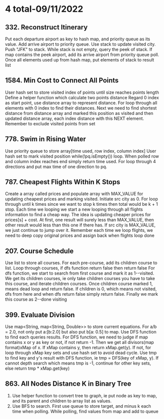 # 4 total-09/11/2022

## 332. Reconstruct Itinerary
Put each departure airport as key to hash map, and priority queue as its value. Add arrive airport to priority queue.
Use stack to update visited city. Push "JFK" to stack.
While stack is not empty, query the peek of stack. If map contains the peek airport, add its arrive airport from priority queue poll. Once all elements used up from hash map, put elements of stack to result list

## 1584. Min Cost to Connect All Points
User hash set to store visited index of points until size reaches points length
Define a helper function which calculate two points distance
Regard 0 index as start point, use distance array to represent distance. For loop through all elements with 0 index to find their distances.
Next we need to find shortest distance from distance array and marked this position as visited and then updated distance array, each index distance with this NEXT element. Remember to exclude visited points from set

## 778. Swim in Rising Water
Use priority queue to store array[time used, row index, column index]
User hash set to mark visited position
while(!pq.isEmpty()) loop. When polled row and column index reaches end simply return time used.
For loop through 4 directions and put max time of one direction to pq.

## 787. Cheapest Flights Within K Stops
Create a array called prices and populate array with MAX_VALUE for updating cheapest prices and marking visited. Initiate src city as 0.
For loop through until k times since we want to stop k times then total would be k + 1 stop. 
Each time we looping we start a new looping through all flights information to find a cheap way. The idea is updating cheaper prices for prices[s] + cost. At first, one result will surely less than MAX_VALUE, then other result would less than this one if there has. If src city is MAX_VALUE, we just continue to jump over it. Remember each time we loop flights, we need to deep copy original prices and assign back when flights loop done

## 207. Course Schedule
Use list to store all courses. For each pre-course, add its children course to list. Loop through courses, if dfs function return false then return false
For dfs function, we start to search from first course and mark it as 1--visited. We get its children courses, ie only take children courses you have to take this course, and iterate children courses. Once children course marked 1, means dead loop and return false. If children is 0, which means not visited, dfs from here and when dfs return false simply return false. Finally we mark this course as 2--done visiting

## 399. Evaluate Division
Use map<String, map<String, Double>> to store current equations. For a/b = 2.0, not only put a:[b:2.0] but also put b[a: 0.5] to map.
Use DFS function to find each queries results. For DFS function, we need to judge if map contains x or y as key or not, if not return -1. Then we get all divisors(map format)xMap of x. If xMap contains y, then return xMap.get(y). If not, for loop through xMap key sets and use hash set to avoid dead cycle. Use tmp to find key and y's result with DFS function, ie tmp = DFS(key of xMap, y). If cannot depth search which means tmp is -1, continue for other key sets, else return tmp * xMap.get(key)

## 863. All Nodes Distance K in Binary Tree
1. Use helper function to convert tree to graph, ie put node as key to map, and its parent and children to array list as values.
2. Use BFS to search. First use queue to store target, and minus k each time when polling. While polling, find values from map and add to queue
